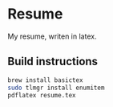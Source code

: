 # Resume

My resume, writen in latex.

## Build instructions

```sh
brew install basictex
sudo tlmgr install enumitem
pdflatex resume.tex
```